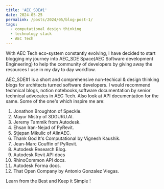 ```yaml
---
title: 'AEC_SDE#1'
date: 2024-05-25
permalink: /posts/2024/05/blog-post-1/
tags:
  - computational design thinking
  - technology stack
  - AEC Tech
---
```


With AEC Tech eco-system constantly evolving, I have decided to start blogging my journey into AEC_SDE Space(AEC Software development Engineering)
to help the community of developers by giving away the resources I use in my day to day workflow.

AEC_SDE#1 is a short and comprehensive non-techical & design thinking blogs for architects turned software developers. I would recommend technical blogs, notion notebooks,software documentation by senior technical advocates in AEC Tech. Also look at API documentation for the same. Some of the one's which inspire me are:

1. Jonathon Broughton of Speckle.
2. Mayur Mistry of 3DGURU.AI.
3. Jeremy Tammik from Autodesk.
4. Ehsan Iran-Nejad of PyRevit.
5. Stjepan Mikulic of AIinAEC.
6. Thank God It's Computational by Vignesh Kaushik.
7. Jean-Marc Couffin of PyRevit.
8. Autodesk Research Blog.
9. Autodesk Revit API docs
10. RhinoCommon API docs.
11. Autodesk Forma docs.
12. That Open Company by Antonio Gonzalez Viegas.

Learn from the Best and Keep it Simple ! 

<!-- 
This is a sample blog post. Lorem ipsum I can't remember the rest of lorem ipsum and don't have an internet connection right now. Testing testing testing this blog post. Blog posts are cool.

Headings are cool
======

You can have many headings
======

Aren't headings cool?
------ -->